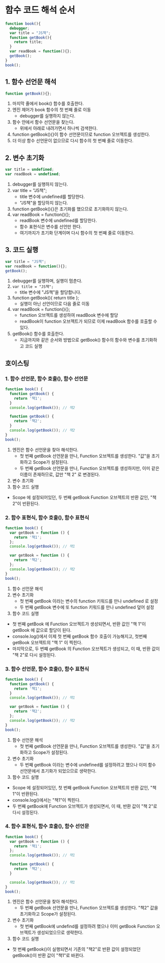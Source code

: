 # 함수 코드 해석 순서

```js
function book(){
  debugger;
  var title = "JS책";
  function getBook(){
    return title;
  }
  var readBook = function(){};
  getBook();
}
book();
```

## 1. 함수 선언문 해석

```js
function getBook(){};
```

1. 마지막 줄에서 book() 함수를 호출한다.
2. 엔진 제어가 book 함수의 첫 번째 줄로 이동
   - debugger를 실행하지 않는다.
3. 함수 안에서 함수 선언문을 찾는다.
   - 위에서 아래로 내려가면서 하나씩 검색한다.
4. function getBook(){}이 함수 선언문이므로 function 오브젝트를 생성한다.
5. 더 이상 함수 선언문이 없으므로 다시 함수의 첫 번째 줄로 이동한다.

## 2. 변수 초기화

```js
var title = undefined;
var readBook = undefined;
```

1. debugger를 실행하지 않는다.
2. var title = "JS책";
   - title 변수에 undefined를 할당한다.
   - "JS책"을 할당하지 않는다.
3. function getBook(){}은 초기화를 했으므로 초기화하지 않는다.
4. var readBook = function(){};
   - readBook 변수에 undefined를 할당한다.
   - 함수 표현식은 변수를 선언만 한다.
   - 여기까지가 초기화 단계이며 다시 함수의 첫 번째 줄로 이동한다.

## 3. 코드 실행

```js
var title = "JS책";
var readBook = function(){};
getBook();
```

1. debugger를 실행하며, 실행이 멈춘다.
2. `var title = "JS책";`
   - title 변수에 "JS책"을 할당합니다.
3. function getBook(){ return title };
   - 실행이 아닌 선언이므로 다음 줄로 이동
4. var readBook = function(){};
   - function 오브젝트를 생성하여 readBook 변수에 할당
   - readBook이 function 오브젝트가 되므로 이제 readBook 함수를 호출할 수 있다.
5. getBook() 함수를 호출한다.
   - 지금까지와 같은 순서와 방법으로 getBook() 함수의 함수와 변수를 초기화하고 코드 실행



## 호이스팅

### 1. 함수 선언문, 함수 호출(), 함수 선언문

```js
function book() {
  function getBook() {
    return '책1';
  }
  console.log(getBook()); // 책2

  function getBook() {
    return '책2';
  }
  console.log(getBook()); // 책2
}
book();
```

1. 엔진은 함수 선언문을 찾아 해석한다.
   - 첫 번째 getBook 선언문을 만나, Function 오브젝트를 생성한다. "값"을 초기화하고 Scope가 설정된다.
   - 두 번째 getBook 선언문을 만나, Function 오브젝트를 생성하지만, 이미 같은 이름이 존재하므로, 값만 "책 2" 로 변경된다.
2. 변수 초기화
3.  함수 코드 실행
   -  Scope 에 설정되어있던, 두 번째 getBook Function 오브젝트의 반환 값인, "책 2"이 반환된다.

### 2. 함수 표현식, 함수 호출(), 함수 표현식

```js
function book() {
  var getBook = function () {
    return '책1';
  };
  console.log(getBook()); // 책1

  var getBook = function () {
    return '책2';
  };
  console.log(getBook()); // 책2
}
book();
```

1. 함수 선언문 해석
2. 변수 초기화
   -  첫 번째 getBook 이라는 변수의 function 키워드를 만나 undefined 로 설정
   - 두 번째 getBook 변수에 또 function 키워드를 만나 undefined 덮어 설정
3.  함수 코드 실행
   - 첫 번째 getBook 에 Function 오브젝트가 생성되면서, 반환 값인 "책 1"이 getBook 에 값으로 할당이 된다.
   - console.log()에서 이제 첫 번째 getBook 함수 호출이 가능해지고, 첫번째 getBook 오브젝트의 "책 1" 이 찍힌다.
   - 마지막으로, 두 번쨰 getBook 의 Function 오브젝트가 생성되고, 이 때, 반환 값이 "책 2"로 다시 설정된다.

### 3. 함수 선언문, 함수 호출(), 함수 표현식

```js
function book() {
  function getBook() {
    return '책1';
  }
  console.log(getBook()); // 책1

  var getBook = function () {
    return '책2';
  };
  console.log(getBook()); // 책2
}
book();
```

1. 함수 선언문 해석
   - 첫 번째 getBook 선언문을 만나, Function 오브젝트를 생성한다. "값"을 초기화하고 Scope가 설정된다.
2. 변수 초기화
   -  두 번째 getBook 이라는 변수에 undefined를 설정하려고 했으나 이미 함수 선언문에서 초기화가 되었으므로 생략한다.
3.  함수 코드 실행
   - Scope 에 설정되어있던, 첫 번째 getBook Function 오브젝트의 반환 값인, "책 1"이 반환된다.
   - console.log()에서는 "책1"이 찍힌다.
   - 두 번째 getBook에 Function 오브젝트가 생성되면서, 이 때, 반환 값이 "책 2"로 다시 설정된다.

### 4. 함수 표현식, 함수 호출(), 함수 선언문

```js
function book() {
  var getBook = function () {
    return '책1';
  };
  console.log(getBook()); // 책1

  function getBook() {
    return '책2';
  }

  console.log(getBook()); // 책1
}
book();
```

1. 엔진은 함수 선언문을 찾아 해석한다.
   - 두 번째 getBook 선언문을 만나, Function 오브젝트를 생성한다. "책2" 값을 초기화하고 Scope가 설정된다.
2. 변수 초기화
   - 첫 번째 getBook에 undefind를 설정하려 했으나 이미 getBook Function 오브젝트가 생성되었으므로 생략한다.
3.  함수 코드 실행
   - 첫 번째 getBook()이 실행되면서 기존의 "책2"로 반환 값이 설정되었던 getBook()이 반환 값이 "책1"로 바뀐다.
